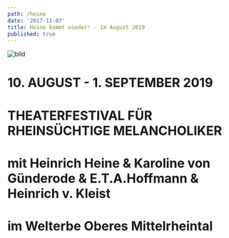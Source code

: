 ```yaml
---
path: /heine
date: '2017-11-07'
title: Heine kommt wieder! - Im August 2019
published: true
---
```


![bild](/ufer-paddel.jpg)


# 10. AUGUST - 1. SEPTEMBER 2019        
# THEATERFESTIVAL FÜR RHEINSÜCHTIGE MELANCHOLIKER 
# mit Heinrich Heine & Karoline von Günderode & E.T.A.Hoffmann & Heinrich v. Kleist     
# im Welterbe Oberes Mittelrheintal
